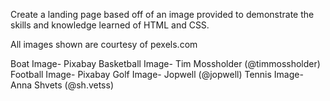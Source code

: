 Create a landing page based off of an image provided to demonstrate the 
skills and knowledge learned of HTML and CSS.


All images shown are courtesy of pexels.com

Boat Image- Pixabay
Basketball Image- Tim Mossholder (@timmossholder)
Football Image- Pixabay
Golf Image- Jopwell (@jopwell)
Tennis Image- Anna Shvets (@sh.vetss)

